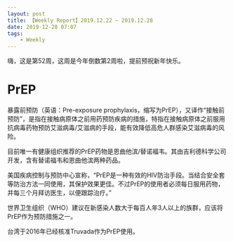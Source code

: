 ```yaml
---
layout: post
title: 【Weekly Report】2019.12.22 ~ 2019.12.28
date: 2019-12-28 07:07
tags:
    - Weekly
---
```


嗨，这是第52周，这周是今年倒数第2周啦，提前预祝新年快乐。

# PrEP

暴露前预防（英语：Pre-exposure prophylaxis，缩写为PrEP），又译作“接触前预防”，是指在接触病原体之前用药预防疾病的措施，特指在接触病原体之前服用抗病毒药物预防艾滋病毒/艾滋病的手段，能有效降低高危人群感染艾滋病毒的风险。

目前唯一有健康组织推荐的PrEP药物是恩曲他滨/替诺福韦。其由吉利德科学公司开发，含有替诺福韦和恩曲他滨两种药品。

美国疾病控制与预防中心宣称，“PrEP是一种有效的HIV防治手段。当结合安全套等防治方法一同使用，其保护效果更佳。不过PrEP的使用者必须每日服用药物，并每三个月拜访医生，以便跟踪治疗。”

世界卫生组织（WHO）建议在新感染人数大于每百人年3人以上的族群，应该将PrEP作为预防措施之一。

台湾于2016年已经核准Truvada作为PrEP使用。

